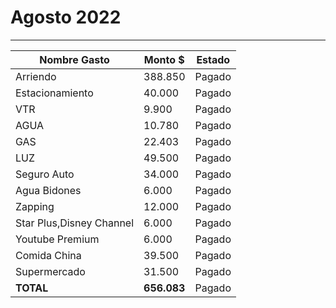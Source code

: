# Agosto 2022
----

| Nombre Gasto  | Monto $  | Estado |
|---|---|--|
|   Arriendo |  388.850  |  Pagado | 
|   Estacionamiento | 40.000   | Pagado  | 
|   VTR  | 9.900  | Pagado  | 
|   AGUA | 10.780 | Pagado | 
|   GAS | 22.403  | Pagado | 
|   LUZ | 49.500 |  Pagado  |  
|   Seguro Auto | 34.000 | Pagado  |    |
|   Agua Bidones | 6.000 | Pagado   |  
|   Zapping | 12.000 |  Pagado    |
|   Star Plus,Disney Channel | 6.000 | Pagado  |    |
|   Youtube Premium | 6.000 |  Pagado |    |
|   Comida China | 39.500 | Pagado  |    |
|   Supermercado | 31.500 | Pagado  |    |
 **TOTAL** |  **656.083** | Pagado 